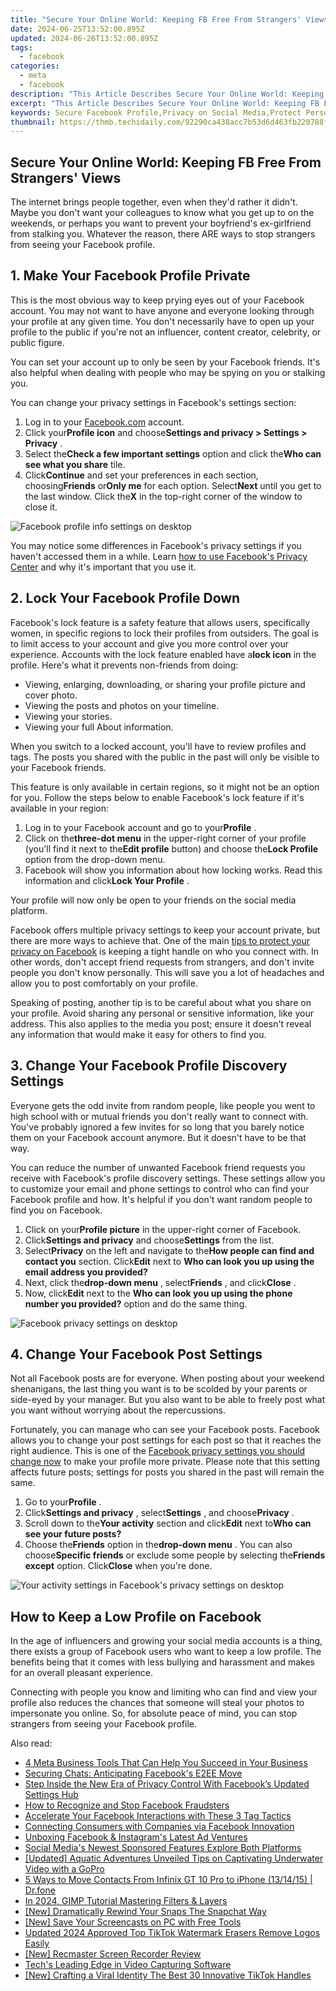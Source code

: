 ```yaml
---
title: "Secure Your Online World: Keeping FB Free From Strangers' Views"
date: 2024-06-25T13:52:00.895Z
updated: 2024-06-26T13:52:00.895Z
tags:
  - facebook
categories:
  - meta
  - facebook
description: "This Article Describes Secure Your Online World: Keeping FB Free From Strangers' Views"
excerpt: "This Article Describes Secure Your Online World: Keeping FB Free From Strangers' Views"
keywords: Secure Facebook Profile,Privacy on Social Media,Protect Personal Info FB,Prevent Unfriending,Maintain FB Stranger-Free,Limit Access FB Visitors,Safeguard Online Social Space
thumbnail: https://thmb.techidaily.com/92290ca438acc7b53d6d463fb220788f23c7aae03036a5859c384dd9ace3b529.jpg
---
```


## Secure Your Online World: Keeping FB Free From Strangers' Views

 The internet brings people together, even when they'd rather it didn't. Maybe you don't want your colleagues to know what you get up to on the weekends, or perhaps you want to prevent your boyfriend's ex-girlfriend from stalking you. Whatever the reason, there ARE ways to stop strangers from seeing your Facebook profile.

## 1\. Make Your Facebook Profile Private

 This is the most obvious way to keep prying eyes out of your Facebook account. You may not want to have anyone and everyone looking through your profile at any given time. You don't necessarily have to open up your profile to the public if you're not an influencer, content creator, celebrity, or public figure.

 You can set your account up to only be seen by your Facebook friends. It's also helpful when dealing with people who may be spying on you or stalking you.

 You can change your privacy settings in Facebook's settings section:

1. Log in to your [Facebook.com](https://www.facebook.com/) account.
2. Click your**Profile icon** and choose**Settings and privacy > Settings > Privacy** .
3. Select the**Check a few important settings** option and click the**Who can see what you share** tile.
4. Click**Continue** and set your preferences in each section, choosing**Friends** or**Only me** for each option. Select**Next** until you get to the last window. Click the**X** in the top-right corner of the window to close it.

![Facebook profile info settings on desktop](https://static1.makeuseofimages.com/wordpress/wp-content/uploads/2023/05/facebook-profile-info-settings-on-desktop.jpg)

 You may notice some differences in Facebook's privacy settings if you haven't accessed them in a while. Learn [how to use Facebook's Privacy Center](https://www.makeuseof.com/how-to-use-facebook-privacy-center/) and why it's important that you use it.

## 2\. Lock Your Facebook Profile Down

 Facebook's lock feature is a safety feature that allows users, specifically women, in specific regions to lock their profiles from outsiders. The goal is to limit access to your account and give you more control over your experience. Accounts with the lock feature enabled have a**lock icon** in the profile. Here's what it prevents non-friends from doing:

* Viewing, enlarging, downloading, or sharing your profile picture and cover photo.
* Viewing the posts and photos on your timeline.
* Viewing your stories.
* Viewing your full About information.

 When you switch to a locked account, you'll have to review profiles and tags. The posts you shared with the public in the past will only be visible to your Facebook friends.

 This feature is only available in certain regions, so it might not be an option for you. Follow the steps below to enable Facebook's lock feature if it's available in your region:

1. Log in to your Facebook account and go to your**Profile** .
2. Click on the**three-dot menu** in the upper-right corner of your profile (you'll find it next to the**Edit profile** button) and choose the**Lock Profile** option from the drop-down menu.
3. Facebook will show you information about how locking works. Read this information and click**Lock Your Profile** .

 Your profile will now only be open to your friends on the social media platform.

 Facebook offers multiple privacy settings to keep your account private, but there are more ways to achieve that. One of the main [tips to protect your privacy on Facebook](https://www.makeuseof.com/tag/protect-privacy-facebook/) is keeping a tight handle on who you connect with. In other words, don't accept friend requests from strangers, and don't invite people you don't know personally. This will save you a lot of headaches and allow you to post comfortably on your profile.

 Speaking of posting, another tip is to be careful about what you share on your profile. Avoid sharing any personal or sensitive information, like your address. This also applies to the media you post; ensure it doesn't reveal any information that would make it easy for others to find you.

## 3\. Change Your Facebook Profile Discovery Settings

 Everyone gets the odd invite from random people, like people you went to high school with or mutual friends you don't really want to connect with. You've probably ignored a few invites for so long that you barely notice them on your Facebook account anymore. But it doesn't have to be that way.

 You can reduce the number of unwanted Facebook friend requests you receive with Facebook's profile discovery settings. These settings allow you to customize your email and phone settings to control who can find your Facebook profile and how. It's helpful if you don't want random people to find you on Facebook.

1. Click on your**Profile picture** in the upper-right corner of Facebook.
2. Click**Settings and privacy** and choose**Settings** from the list.
3. Select**Privacy** on the left and navigate to the**How people can find and contact you** section. Click**Edit** next to **Who can look you up using the email address you provided?**
4. Next, click the**drop-down menu** , select**Friends** , and click**Close** .
5. Now, click**Edit** next to the **Who can look you up using the phone number you provided?** option and do the same thing.

![Facebook privacy settings on desktop](https://static1.makeuseofimages.com/wordpress/wp-content/uploads/2023/05/facebook-privacy-settings-on-desktop.jpg)

## 4\. Change Your Facebook Post Settings

 Not all Facebook posts are for everyone. When posting about your weekend shenanigans, the last thing you want is to be scolded by your parents or side-eyed by your manager. But you also want to be able to freely post what you want without worrying about the repercussions.

 Fortunately, you can manage who can see your Facebook posts. Facebook allows you to change your post settings for each post so that it reaches the right audience. This is one of the [Facebook privacy settings you should change now](https://www.makeuseof.com/facebook-privacy-settings-you-should-change/) to make your profile more private. Please note that this setting affects future posts; settings for posts you shared in the past will remain the same.

1. Go to your**Profile** .
2. Click**Settings and privacy** , select**Settings** , and choose**Privacy** .
3. Scroll down to the**Your activity** section and click**Edit** next to**Who can see your future posts?**
4. Choose the**Friends** option in the**drop-down menu** . You can also choose**Specific friends** or exclude some people by selecting the**Friends except** option. Click**Close** when you're done.

![Your activity settings in Facebook's privacy settings on desktop](https://static1.makeuseofimages.com/wordpress/wp-content/uploads/2023/05/your-activity-settings-in-facebook-s-privacy-settings-on-desktop.jpg)

## How to Keep a Low Profile on Facebook

 In the age of influencers and growing your social media accounts is a thing, there exists a group of Facebook users who want to keep a low profile. The benefits being that it comes with less bullying and harassment and makes for an overall pleasant experience.

 Connecting with people you know and limiting who can find and view your profile also reduces the chances that someone will steal your photos to impersonate you online. So, for absolute peace of mind, you can stop strangers from seeing your Facebook profile.


<ins class="adsbygoogle"
     style="display:block"
     data-ad-format="autorelaxed"
     data-ad-client="ca-pub-7571918770474297"
     data-ad-slot="1223367746"></ins>



<ins class="adsbygoogle"
     style="display:block"
     data-ad-client="ca-pub-7571918770474297"
     data-ad-slot="8358498916"
     data-ad-format="auto"
     data-full-width-responsive="true"></ins>

<span class="atpl-alsoreadstyle">Also read:</span>
<div><ul>
<li><a href="https://facebook.techidaily.com/4-meta-business-tools-that-can-help-you-succeed-in-your-business/"><u>4 Meta Business Tools That Can Help You Succeed in Your Business</u></a></li>
<li><a href="https://facebook.techidaily.com/securing-chats-anticipating-facebooks-e2ee-move/"><u>Securing Chats: Anticipating Facebook's E2EE Move</u></a></li>
<li><a href="https://facebook.techidaily.com/step-inside-the-new-era-of-privacy-control-with-facebooks-updated-settings-hub/"><u>Step Inside the New Era of Privacy Control With Facebook’s Updated Settings Hub</u></a></li>
<li><a href="https://facebook.techidaily.com/how-to-recognize-and-stop-facebook-fraudsters/"><u>How to Recognize and Stop Facebook Fraudsters</u></a></li>
<li><a href="https://facebook.techidaily.com/accelerate-your-facebook-interactions-with-these-3-tag-tactics/"><u>Accelerate Your Facebook Interactions with These 3 Tag Tactics</u></a></li>
<li><a href="https://facebook.techidaily.com/connecting-consumers-with-companies-via-facebook-innovation/"><u>Connecting Consumers with Companies via Facebook Innovation</u></a></li>
<li><a href="https://facebook.techidaily.com/unboxing-facebook-and-instagrams-latest-ad-ventures/"><u>Unboxing Facebook & Instagram's Latest Ad Ventures</u></a></li>
<li><a href="https://facebook.techidaily.com/social-medias-newest-sponsored-features-explore-both-platforms/"><u>Social Media's Newest Sponsored Features Explore Both Platforms</u></a></li>
<li><a href="https://extra-lessons.techidaily.com/updated-aquatic-adventures-unveiled-tips-on-captivating-underwater-video-with-a-gopro/"><u>[Updated] Aquatic Adventures Unveiled  Tips on Captivating Underwater Video with a GoPro</u></a></li>
<li><a href="https://blog-min.techidaily.com/5-ways-to-move-contacts-from-infinix-gt-10-pro-to-iphone-131415-drfone-by-drfone-transfer-from-android-transfer-from-android/"><u>5 Ways to Move Contacts From Infinix GT 10 Pro to iPhone (13/14/15) | Dr.fone</u></a></li>
<li><a href="https://some-techniques.techidaily.com/in-2024-gimp-tutorial-mastering-filters-and-layers/"><u>In 2024, GIMP Tutorial  Mastering Filters & Layers</u></a></li>
<li><a href="https://snapchat-videos.techidaily.com/new-dramatically-rewind-your-snaps-the-snapchat-way/"><u>[New] Dramatically Rewind Your Snaps  The Snapchat Way</u></a></li>
<li><a href="https://digital-screen-recording.techidaily.com/new-save-your-screencasts-on-pc-with-free-tools/"><u>[New] Save Your Screencasts on PC with Free Tools</u></a></li>
<li><a href="https://ai-video-apps.techidaily.com/updated-2024-approved-top-tiktok-watermark-erasers-remove-logos-easily/"><u>Updated 2024 Approved Top TikTok Watermark Erasers Remove Logos Easily</u></a></li>
<li><a href="https://screen-video-capture.techidaily.com/new-recmaster-screen-recorder-review/"><u>[New] Recmaster Screen Recorder Review</u></a></li>
<li><a href="https://screen-video-capture.techidaily.com/techs-leading-edge-in-video-capturing-software/"><u>Tech's Leading Edge in Video Capturing Software</u></a></li>
<li><a href="https://tiktok-videos.techidaily.com/new-crafting-a-viral-identity-the-best-30-innovative-tiktok-handles/"><u>[New] Crafting a Viral Identity  The Best 30 Innovative TikTok Handles</u></a></li>
</ul></div>
